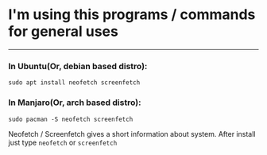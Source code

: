 # I'm using this programs / commands for general uses

---

### In Ubuntu(Or, debian based distro):

`sudo apt install neofetch screenfetch`

### In Manjaro(Or, arch based distro):

`sudo pacman -S neofetch screenfetch`

Neofetch / Screenfetch gives a short information about system. After install just type `neofetch` or `screenfetch`
